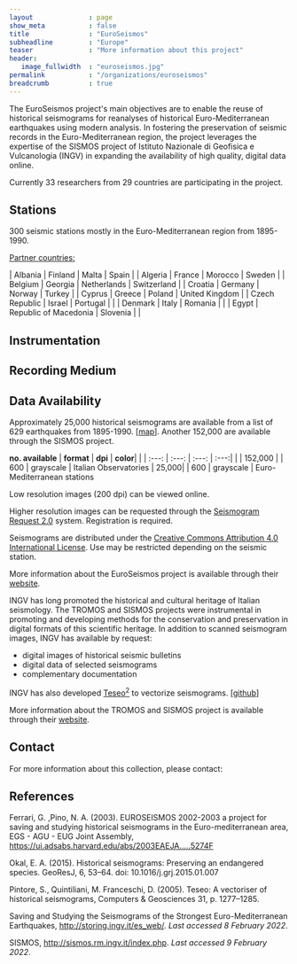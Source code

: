 ```yaml
---
layout              : page
show_meta           : false
title               : "EuroSeismos"
subheadline         : "Europe"
teaser              : "More information about this project"
header:
   image_fullwidth  : "euroseismos.jpg"
permalink           : "/organizations/euroseismos"
breadcrumb          : true
---
```


The EuroSeismos project's main objectives are to enable the reuse of historical seismograms for reanalyses of historical Euro-Mediterranean earthquakes using modern analysis. In fostering the preservation of seismic records in the Euro-Mediterranean region, the project leverages the expertise of the SISMOS project of Istituto Nazionale di Geofisica e Vulcanologia (INGV) in expanding the availability of high quality, digital data online.

Currently 33 researchers from 29 countries are participating in the project.

## Stations
300 seismic stations mostly in the Euro-Mediterranean region from 1895-1990.

[Partner countries:](http://storing.ingv.it/es_web/)

| Albania  | Finland | Malta | Spain |
| Algeria | France | Morocco | Sweden |
| Belgium | Georgia | Netherlands | Switzerland |
| Croatia | Germany | Norway | Turkey |
| Cyprus | Greece | Poland | United Kingdom |
| Czech Republic | Israel | Portugal | |
| Denmark | Italy | Romania | |
| Egypt | Republic of Macedonia | Slovenia | |


## Instrumentation

## Recording Medium


## Data Availability

Approximately 25,000 historical seismograms are available from a list of 629 earthquakes from 1895-1990. [[map](http://storing.ingv.it/es_web/Data/Es_map.html)]. Another 152,000 are available through the SISMOS project.

**no. available** | **format** | **dpi** | **color**| |
| :---: | :---: | :---: | :---:| |
| 152,000 | | 600  | grayscale | Italian Observatories
 | 25,000| | 600 | grayscale | Euro-Mediterranean stations

Low resolution images (200 dpi) can be viewed online.

Higher resolution images can be requested through the [Seismogram Request 2.0](http://seismogramrequest.rm.ingv.it/) system. Registration is required.

Seismograms are distributed under the [Creative Commons Attribution 4.0 International License](http://creativecommons.org/licenses/by/4.0/). Use may be restricted depending on the seismic station.

More information about the EuroSeismos project is available through their [website](http://storing.ingv.it/es_web/).

INGV has long promoted the historical and cultural heritage of Italian seismology. The TROMOS and SISMOS projects were instrumental in promoting and developing methods for the conservation and preservation in digital formats of this scientific heritage. In addition to scanned seismogram images, INGV has available by request:
 * digital images of historical seismic bulletins
 * digital data of selected seismograms
 * complementary documentation

INGV has also developed [Teseo<sup>2</sup>](http://teseo.rm.ingv.it/) to vectorize seismograms. [[github](https://github.com/INGV/teseo2)]

More information about the TROMOS and SISMOS project is available through their [website](http://sismos.rm.ingv.it/index.php).

## Contact
For more information about this collection, please contact:

## References
Ferrari, G. ,Pino, N. A. (2003). EUROSEISMOS 2002-2003 a project for saving and studying historical seismograms in the Euro-mediterranean area, EGS - AGU - EUG Joint Assembly, https://ui.adsabs.harvard.edu/abs/2003EAEJA.....5274F

Okal, E. A. (2015). Historical seismograms: Preserving an endangered species. GeoResJ, 6, 53–64. doi: 10.1016/j.grj.2015.01.007

Pintore, S., Quintiliani, M. Franceschi, D. (2005). Teseo: A vectoriser of historical seismograms, Computers & Geosciences 31, p. 1277–1285.

Saving and Studying the Seismograms of the Strongest Euro-Mediterranean Earthquakes, http://storing.ingv.it/es_web/. *Last accessed 8 February 2022*.

SISMOS, http://sismos.rm.ingv.it/index.php. *Last accessed 9 February 2022*.
